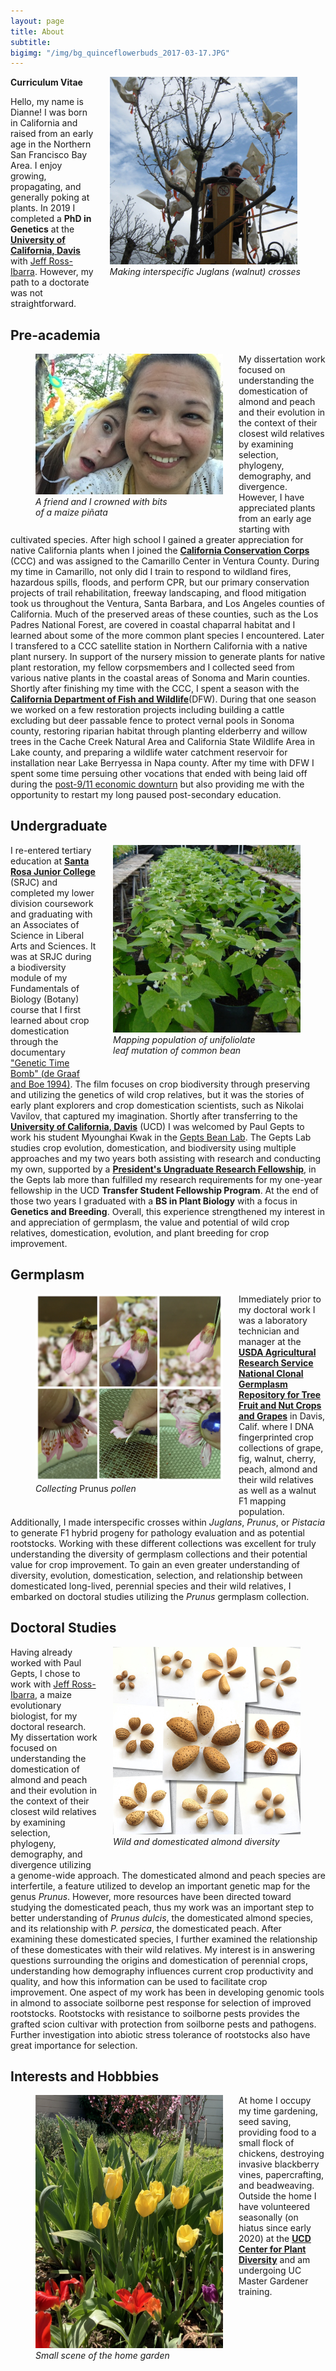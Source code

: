 ```yaml
---
layout: page
title: About
subtitle:
bigimg: "/img/bg_quinceflowerbuds_2017-03-17.JPG"
---
```


<figure>
<div style="float: right; padding-left: 25px; padding-bottom: 25px">
	<img src="/img/dv_walnut.jpg" width="300" alt="Dianne Velasco hybridizing Juglans microcarpa with Juglans regia">
	<figcaption><i>Making interspecific Juglans (walnut) crosses</i></figcaption>
</div>
</figure>

<a href="/docs/Velasco_CV.pdf" target="_blank"><i class="fa fa-file-text fa-lg"></i></a> **Curriculum Vitae**

Hello, my name is Dianne! I was born in California and raised from an early age in the Northern San Francisco Bay Area. I enjoy growing, propagating, and generally poking at plants. In 2019 I completed a **PhD in Genetics** at the [**University of California, Davis**](https://www.ucdavis.edu) with [Jeff Ross-Ibarra](http://rilab.ucdavis.edu). However, my path to a doctorate was not straightforward.

## Pre-academia
<figure>
<div style="float: left; padding-right: 25px; padding-bottom: 25px">
	<img src="/img/anne_me_april2017.JPG" width="300" alt="Anne and I being silly with pieces of a maize pinata on our heads">
	<figcaption><i>A friend and I crowned with bits <br />of a maize pi<span>&#241;</span>ata</i></figcaption>
</div>
</figure>

My dissertation work focused on understanding the domestication of almond and peach and their evolution in the context of their closest wild relatives by examining selection, phylogeny, demography, and divergence. However, I have appreciated plants from an early age starting with cultivated species. After high school I gained a greater appreciation for native California plants when I joined the [**California Conservation Corps**](https://ccc.ca.gov) (CCC) and was assigned to the Camarillo Center in Ventura County. During my time in Camarillo, not only did I train to respond to wildland fires, hazardous spills, floods, and perform CPR, but our primary conservation projects of trail rehabilitation, freeway landscaping, and flood mitigation took us throughout the Ventura, Santa Barbara, and Los Angeles counties of California. Much of the preserved areas of these counties, such as the Los Padres National Forest, are covered in coastal chaparral habitat and I learned about some of the more common plant species I encountered. Later I transfered to a CCC satellite station in Northern California with a native plant nursery. In support of the nursery mission to generate plants for native plant restoration, my fellow corpsmembers and I collected seed from various native plants in the coastal areas of Sonoma and Marin counties. Shortly after finishing my time with the CCC, I spent a season with the [**California Department of Fish and Wildlife**](https://wildlife.ca.gov)(DFW). During that one season we worked on a few restoration projects including building a cattle excluding but deer passable fence to protect vernal pools in Sonoma county, restoring riparian habitat through planting elderberry and willow trees in the Cache Creek Natural Area and California State Wildlife Area in Lake county, and preparing a wildlife water catchment reservoir for installation near Lake Berryessa in Napa county. After my time with DFW I spent some time persuing other vocations that ended with being laid off during the [post-9/11 economic downturn](https://www.dhs.gov/sites/default/files/publications/Macroeconomic%20impact%209_11%202009.pdf) but also providing me with the opportunity to restart my long paused post-secondary education.

## Undergraduate
<figure>
<div style="float: right; padding-left: 25px; padding-bottom: 25px">
	<img src="/img/uni2.jpeg" width="300" alt="unifoliolate mapping population">
	<figcaption><i>Mapping population of unifoliolate <br />leaf mutation of common bean</i></figcaption>
</div>
</figure>

I re-entered tertiary education at [**Santa Rosa Junior College**](https://www.santarosa.edu) (SRJC) and completed my lower division coursework and graduating with an Associates of Science in Liberal Arts and Sciences. It was at SRJC during a biodiversity module of my Fundamentals of Biology (Botany) course that I first learned about crop domestication through the documentary ["Genetic Time Bomb" (de Graaf and Boe 1994)](https://www.videoproject.org/Genetic-Time-Bomb.html). The film focuses on crop biodiversity through preserving and utilizing the genetics of wild crop relatives, but it was the stories of early plant explorers and crop domestication scientists, such as Nikolai Vavilov, that captured my imagination. Shortly after transferring to the [**University of California, Davis**](https://www.ucdavis.edu) (UCD) I was welcomed by Paul Gepts to work his student Myounghai Kwak in the [Gepts Bean Lab](https://psfaculty.plantsciences.ucdavis.edu/gepts/geptslab.htm). The Gepts Lab studies crop evolution, domestication, and biodiversity using multiple approaches and my two years both assisting with research and conducting my own, supported by a [**President's Ungraduate Research Fellowship**](https://urc.ucdavis.edu/PUF), in the Gepts lab more than fulfilled my research requirements for my one-year fellowship in the UCD **Transfer Student Fellowship Program**. At the end of those two years I graduated with a **BS in Plant Biology** with a focus in **Genetics and Breeding**. Overall, this experience strengthened my interest in and appreciation of germplasm, the value and potential of wild crop relatives, domestication, evolution, and plant breeding for crop improvement.

## Germplasm
<figure>
<div style="float: left; padding-right: 25px; padding-bottom: 25px">
	<img src="/img/prunuspollen.JPG" width="300" alt="Collecting Prunus pollen">
	<figcaption><i>Collecting </i>Prunus<i> pollen</i></figcaption>
</div>
</figure>

Immediately prior to my doctoral work I was a laboratory technician and manager at the [**USDA Agricultural Research Service National Clonal Germplasm Repository for Tree Fruit and Nut Crops and Grapes**](https://www.ars.usda.gov/pacific-west-area/davis-ca/natl-clonal-germplasm-rep-tree-fruit-nut-crops-grapes/) in Davis, Calif. where I DNA fingerprinted crop collections of grape, fig, walnut, cherry, peach, almond and their wild relatives as well as a walnut F1 mapping population. Additionally, I made interspecific crosses within _Juglans_, _Prunus_, or _Pistacia_ to generate F1 hybrid progeny for pathology evaluation and as potential rootstocks. Working with these different collections was excellent for truly understanding the diversity of germplasm collections and their potential value for crop improvement. To gain an even greater understanding of diversity, evolution, domestication, selection, and relationship between domesticated long-lived, perennial species and their wild relatives, I embarked on doctoral studies utilizing the _Prunus_ germplasm collection.

## Doctoral Studies
<figure>
<div style="float: right; padding-left: 25px; padding-bottom: 25px">
	<img src="/img/almond_diversity.JPG" width="300" alt="Example of wild and domesticated almond diversity">
	<figcaption><i>Wild and domesticated almond diversity</i></figcaption>
</div>
</figure>

Having already worked with Paul Gepts, I chose to work with [Jeff Ross-Ibarra](http://rilab.ucdavis.edu), a maize evolutionary biologist, for my doctoral research. My dissertation work focused on understanding the domestication of almond and peach and their evolution in the context of their closest wild relatives by examining selection, phylogeny, demography, and divergence utilizing a genome-wide approach. The domesticated almond and peach species are interfertile, a feature utilized to develop an important genetic map for the genus _Prunus_. However, more resources have been directed toward studying the domesticated peach, thus my work was an important step to better understanding of _Prunus dulcis_, the domesticated almond species, and its relationship with _P. persica_, the domesticated peach. After examining these domesticated species, I further examined the relationship of these domesticates with their wild relatives. My interest is in answering questions surrounding the origins and domestication of perennial crops, understanding how demography influences current crop productivity and quality, and how this information can be used to facilitate crop improvement. One aspect of my work has been in developing genomic tools in almond to associate soilborne pest response for selection of improved rootstocks. Rootstocks with resistance to soilborne pests provides the grafted scion cultivar with protection from soilborne pests and pathogens. Further investigation into abiotic stress tolerance of rootstocks also have great importance for selection.

## Interests and Hobbbies
<figure>
<div style="float: left; padding-right: 25px; padding-bottom: 25px">
	<img src="/img/tulips.jpg" width="300" alt="vignette of tulips, bearded iris, and peach tree in bloom">
	<figcaption><i>Small scene of the home garden</i></figcaption>
</div>
</figure>

At home I occupy my time gardening, seed saving, providing food to a small flock of chickens, destroying invasive blackberry vines, papercrafting, and beadweaving. Outside the home I have volunteered seasonally (on hiatus since early 2020) at the [**UCD Center for Plant Diversity**](https://herbarium.ucdavis.edu) and am undergoing UC Master Gardener training.